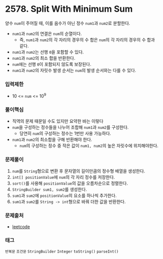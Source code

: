 # 2578. Split With Minimum Sum
양수 `num`이 주어질 때, 이를 음수가 아닌 정수 `num1`과 `num2`로 분할한다.  
- `num1`과 `num2`의 연결은 `num`의 순열이다.  
  - 즉, `num1`과 `num2`의 각 자리의 경우의 수 합은 `num`의 각 자리의 경우의 수 합과 같다.  
- `num1`과 `num2`는 선행 `0`을 포함할 수 있다.
- `num1`과 `num2`의 최소 합을 반환한다.
- `num`에는 선행 `0`이 포함되지 않도록 보장된다.
- `num1`과 `num2`의 자릿수 발생 순서는 `num`의 발생 순서와는 다를 수 있다.
### 입력제한
- 10 <= `num` <= 10<sup>9</sup>
### 풀이핵심
- 직역의 문제 때문일 수도 있지만 요약한 바는 이렇다
- `num`을 구성하는 정수들을 나누어 조합해 `num1`과 `num2`를 구성한다.
  - 당연히 `num`의 구성하는 정수는 1번만 사용 가능하다.
- `num1`과 `num2`의 최소합을 구해 반환해야 한다.
  - `num`의 구성하는 정수 중 작은 값이 `num1, num2`의 높은 자릿수에 위치해야한다.
### 문제풀이
1. `num`를 `String`형으로 변환 후 문자열의 길이만큼의 정수형 배열을 생성한다.
2. `int[] positionValue`에 `num`의 각 자리 정수를 저장한다.
3. `sort()`를 사용해 `positionValue`의 값을 오름차순으로 정렬한다.
4. `StringBuilder sum1, sum2`를 생성한다.
5. `sum1`과 `sum2`에 `positionValue`의 요소를 하나씩 추가한다.
6. `sum1`과 `sum2`를 `String -> int`형으로 바꿔 더한 값을 반환한다.
### 문제출처
- [leetcode](https://leetcode.com/problems/split-with-minimum-sum/)
### 태그
`반복문` `조건문` `StringBuilder` `Integer` `toString()` `parseInt()`